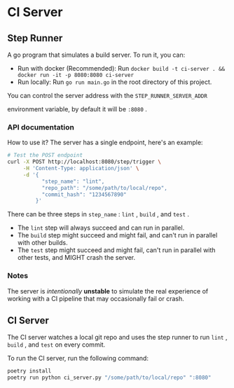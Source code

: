 # CI Server

## Step Runner

A go program that simulates a build server. To run it, you can:

* Run with docker (Recommended): Run `docker build -t ci-server . && docker run -it -p 8080:8080 ci-server`
* Run locally: Run `go run main.go` in the root directory of this project.

You can control the server address with the `STEP_RUNNER_SERVER_ADDR`

environment variable, by default it will be `:8080` .

### API documentation

How to use it? The server has a single endpoint, here's an example:

```bash
# Test the POST endpoint
curl -X POST http://localhost:8080/step/trigger \
     -H 'Content-Type: application/json' \
     -d '{
           "step_name": "lint",
           "repo_path": "/some/path/to/local/repo",
           "commit_hash": "1234567890"
         }'
```

There can be three steps in `step_name` : `lint` , `build` , and `test` .

* The `lint` step will always succeed and can run in parallel.
* The `build` step might succeed and might fail, and can't run in parallel with
  other builds.
* The `test` step might succeed and might fail, can't run in parallel with other
  tests, and MIGHT crash the server.

### Notes

The server is *intentionally* **unstable** to simulate the real experience of working with a CI pipeline that may occasionally fail or crash.

## CI Server

The CI server watches a local git
repo and uses the step runner to run `lint` , `build` , and `test` on every
commit.

To run the CI server, run the following command:

```bash
poetry install
poetry run python ci_server.py "/some/path/to/local/repo" ":8080"
```
